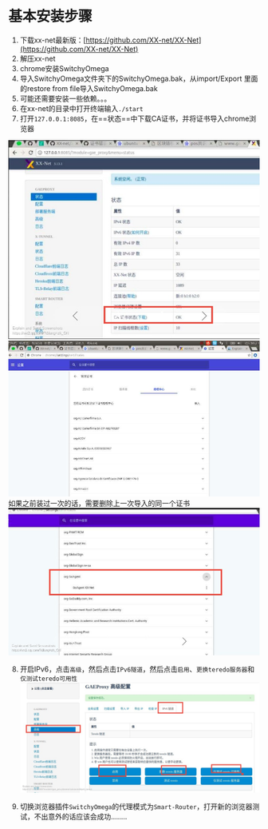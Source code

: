 # 基本安装步骤

1. 下载xx-net最新版：[https://github.com/XX-net/XX-Net](https://github.com/XX-net/XX-Net)
2. 解压xx-net
3. chrome安装SwitchyOmega
4. 导入SwitchyOmega文件夹下的SwitchyOmega.bak，从import/Export 里面的restore from file导入SwitchyOmega.bak
5. 可能还需要安装一些依赖。。。
6. 在xx-net的目录中打开终端输入`./start`
7. 打开`127.0.0.1:8085`，在==状态==中下载CA证书，并将证书导入chrome浏览器

![下载CA证书](../../pictures/2.jpg)
![证书导入chrome浏览器](../../pictures/3.jpeg)
如果之前装过一次的话，需要删除上一次导入的同一个证书
![删除上一次导入的同一个证书](../../pictures/1.jpg)

8. 开启IPv6，点击`高级`，然后点击`IPv6隧道`，然后点击`启用`、`更换teredo服务器`和`仅测试teredo可用性`
![开启IPv6](../../pictures/3.jpg)

9. 切换浏览器插件`SwitchyOmega`的代理模式为`Smart-Router`，打开新的浏览器测试，不出意外的话应该会成功........